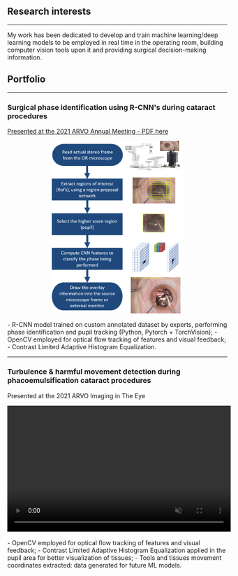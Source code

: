 ## Research interests
---
My work has been dedicated to develop and train machine learning/deep learning models to be employed in real time in the operating room, building computer vision tools upon it and providing surgical decision-making information.


## Portfolio
---
### Surgical phase identification using R-CNN's during cataract procedures
[Presented at the 2021 ARVO Annual Meeting - PDF here](/pdf/Nespolo_ARVO_POSTER.pdf)
<br>
<p align="center">
<img src="images/rcnn.png?raw=true" width="300px"/>
</p>
- R-CNN model trained on custom annotated dataset by experts, performing phase identification and pupil tracking (Python, Pytorch + TorchVision);
- OpenCV employed for optical flow tracking of features and visual feedback;
- Contrast Limited Adaptive Histogram Equalization.
<hr>

### Turbulence & harmful movement detection during phacoemulsification cataract procedures
Presented at the 2021 ARVO Imaging in The Eye
<br>
<p>
<video width="512" height="288" autoplay muted loop src="videos/phaco_ppt.mp4" type="video/mp4"/>
</p>
- OpenCV employed for optical flow tracking of features and visual feedback;
- Contrast Limited Adaptive Histogram Equalization applied in the pupil area for better visualization of tissues;
- Tools and tissues movement coordinates extracted: data generated for future ML models.
<br>
